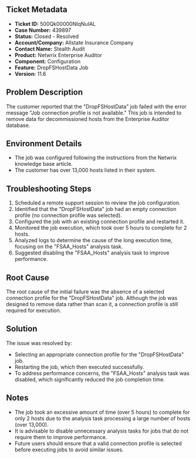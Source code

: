 ## Ticket Metadata
- **Ticket ID:** 500Qk00000NIqNuIAL
- **Case Number:** 439897
- **Status:** Closed - Resolved
- **Account/Company:** Allstate Insurance Company
- **Contact Name:** Stealth Audit
- **Product:** Netwrix Enterprise Auditor
- **Component:** Configuration
- **Feature:** DropFSHostData Job
- **Version:** 11.6

## Problem Description
The customer reported that the "DropFSHostData" job failed with the error message "Job connection profile is not available." This job is intended to remove data for decommissioned hosts from the Enterprise Auditor database.

## Environment Details
- The job was configured following the instructions from the Netwrix knowledge base article.
- The customer has over 13,000 hosts listed in their system.

## Troubleshooting Steps
1. Scheduled a remote support session to review the job configuration.
2. Identified that the "DropFSHostData" job had an empty connection profile (no connection profile was selected).
3. Configured the job with an existing connection profile and restarted it.
4. Monitored the job execution, which took over 5 hours to complete for 2 hosts.
5. Analyzed logs to determine the cause of the long execution time, focusing on the "FSAA_Hosts" analysis task.
6. Suggested disabling the "FSAA_Hosts" analysis task to improve performance.

## Root Cause
The root cause of the initial failure was the absence of a selected connection profile for the "DropFSHostData" job. Although the job was designed to remove data rather than scan it, a connection profile is still required for execution.

## Solution
The issue was resolved by:
- Selecting an appropriate connection profile for the "DropFSHostData" job.
- Restarting the job, which then executed successfully.
- To address performance concerns, the "FSAA_Hosts" analysis task was disabled, which significantly reduced the job completion time.

## Notes
- The job took an excessive amount of time (over 5 hours) to complete for only 2 hosts due to the analysis task processing a large number of hosts (over 13,000).
- It is advisable to disable unnecessary analysis tasks for jobs that do not require them to improve performance.
- Future users should ensure that a valid connection profile is selected before executing jobs to avoid similar issues.